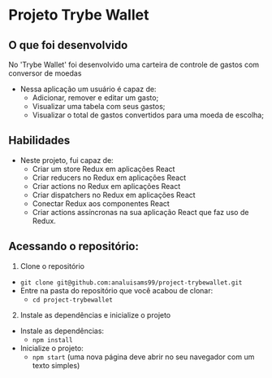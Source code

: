 # Projeto Trybe Wallet

## O que foi desenvolvido
No 'Trybe Wallet' foi desenvolvido uma carteira de controle de gastos com conversor de moedas
* Nessa aplicação um usuário é capaz de:
  - Adicionar, remover e editar um gasto;
  - Visualizar uma tabela com seus gastos;
  - Visualizar o total de gastos convertidos para uma moeda de escolha;

## Habilidades

* Neste projeto, fui capaz de:
  * Criar um store Redux em aplicações React
  * Criar reducers no Redux em aplicações React
  * Criar actions no Redux em aplicações React
  * Criar dispatchers no Redux em aplicações React
  * Conectar Redux aos componentes React
  * Criar actions assíncronas na sua aplicação React que faz uso de Redux.


## Acessando o repositório:

1. Clone o repositório
  * `git clone git@github.com:analuisams99/project-trybewallet.git`
  * Entre na pasta do repositório que você acabou de clonar:
    * `cd project-trybewallet`

2. Instale as dependências e inicialize o projeto
  * Instale as dependências:
    * `npm install`
  * Inicialize o projeto:
    * `npm start` (uma nova página deve abrir no seu navegador com um texto simples)
